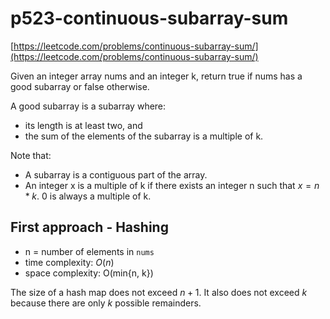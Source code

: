 # p523-continuous-subarray-sum
[https://leetcode.com/problems/continuous-subarray-sum/](https://leetcode.com/problems/continuous-subarray-sum/)

Given an integer array nums and an integer k, return true if nums has a good subarray or false otherwise.

A good subarray is a subarray where:

- its length is at least two, and
- the sum of the elements of the subarray is a multiple of k.

Note that:

- A subarray is a contiguous part of the array.
- An integer x is a multiple of k if there exists an integer n such that $x = n * k$. 0 is always a multiple of k.

## First approach - Hashing

- n = number of elements in `nums`
- time complexity: $O(n)$
- space complexity: O(min{n, k})

The size of a hash map does not exceed $n+1$. It also does not exceed $k$ because there are only $k$ possible remainders.
